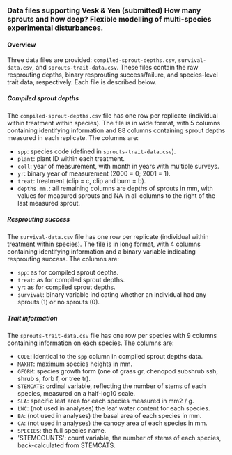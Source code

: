 ### Data files supporting Vesk & Yen (submitted) How many sprouts and how deep? Flexible modelling of multi-species experimental disturbances. 


#### Overview
Three data files are provided: `compiled-sprout-depths.csv`, `survival-data.csv`, and `sprouts-trait-data.csv`. These files contain the raw resprouting depths, binary resprouting success/failure, and species-level trait data, respectively. Each file is described below.


##### Compiled sprout depths
The `compiled-sprout-depths.csv` file has one row per replicate (individual within treatment within species). The file is in wide format, with 5 columns containing identifying information and 88 columns containing sprout depths measured in each replicate. The columns are:
- `spp`: species code (defined in `sprouts-trait-data.csv`).
- `plant`: plant ID within each treatment.
- `coll`: year of measurement, with month in years with multiple surveys.
- `yr`: binary year of measurement (2000 = 0; 2001 = 1).
- `treat`: treatment (clip = c, clip and burn = b).
- `depths.mm.`: all remaining columns are depths of sprouts in mm, with values for measured sprouts and NA in all columns to the right of the last measured sprout.


##### Resprouting success
The `survival-data.csv` file has one row per replicate (individual within treatment within species). The file is in long format, with 4 columns containing identifying information and a binary variable indicating resprouting success. The columns are:
- `spp`: as for compiled sprout depths.
- `treat`: as for compiled sprout depths.
- `yr`: as for compiled sprout depths.
- `survival`: binary variable indicating whether an individual had any sprouts (1) or no sprouts (0).


##### Trait information
The `sprouts-trait-data.csv` file has one row per species with 9 columns containing information on each species. The columns are:
- `CODE`: identical to the `spp` column in compiled sprout depths data.
- `MAXHT`: maximum species heights in mm.
- `GFORM`: species growth form (one of grass gr, chenopod subshrub ssh, shrub s, forb f, or tree tr).
- `STEMCATS`: ordinal variable, reflecting the number of stems of each species, measured on a half-log10 scale.
- `SLA`: specific leaf area for each species measured in mm2 / g.
- `LWC`: (not used in analyses) the leaf water content for each species.
- `BA`: (not used in analyses) the basal area of each species in mm.
- `CA`: (not used in analyses) the canopy area of each species in mm.
- `SPECIES`: the full species name.
- 'STEMCOUNTS': count variable, the number of stems of each species, back-calculated from STEMCATS.

